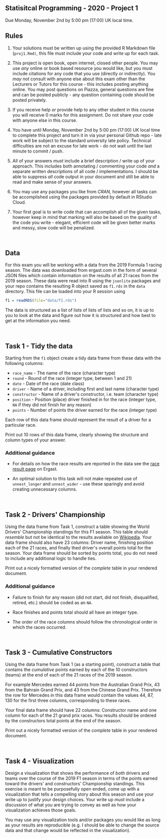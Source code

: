 Statisitcal Programming - 2020 - Project 1
-----------

Due Monday, November 2nd by 5:00 pm (17:00) UK local time.

## Rules

1. Your solutions must be written up using the provided R Markdown file (`proj1.Rmd)`, this file must include your code and write up for each task.

2. This project is open book, open internet, closed other people. You may use *any* online or book based resource you would like, but you must include citations for any code that you use (directly or indirectly). You *may not* consult with anyone else about this exam other than the Lecturers or Tutors for this course - this includes posting anything online. You may post questions on Piazza, general questions are fine and can be posted publicly - any question containing code should be posted privately.

3. If you receive help *or* provide help to any other student in this course you will receive 0 marks for this assignment. Do not share your code with anyone else in this course.

4. You have until Monday, November 2nd by 5:00 pm (17:00) UK local time to complete this project and turn it in via your personal Github repo - late work will be subject to the standard university late policy. Technical difficulties are not an excuse for late work - do not wait until the last minute to commit / push.

5. All of your answers *must* include a brief description / write up of your approach. This includes both annotating / commenting your code *and* a separate written descriptions of all code / implementations. I should be able to suppress *all* code output in your document and still be able to read and make sense of your answers.

6. You may use any packages you like from *CRAN*, however all tasks can be accomplished using the packages provided by default in RStudio Cloud.

7. Your first goal is to write code that can accomplish all of the given tasks,  however keep in mind that marking will also be based on the quality of the code you write - elegant, efficient code will be given better marks and messy, slow code will be penalized.

<br />

## Data

For this exam you will be working with a data from the 2019 Formula 1 racing season. The data was downloaded from ergast.com in the form of several JSON files which contain information on the results of all 21 races from the 2019 season. These data were read into R using the `jsonlite` packages and your repo contains the resulting R object saved as `f1.rds` in the `data` directory. This file can be loaded into your R session using
```r
f1 = readRDS(file="data/f1.rds")
```

The data is structured as a list of lists of lists of lists and so on, it is up to you to look at the data and figure out how it is structured and how best to get at the information you need.

<br />

## Task 1 - Tidy the data

Starting from the `f1` object create a tidy data frame from these data with the following columns:

* `race_name` - The name of the race (character type)
* `round` - Round of the race (integer type, between 1 and 21)
* `date` - Date of the race (date class)
* `driver` - Name of a driver, including first and last name (character type)
* `constructor` - Name of a driver's constructor, i.e. team (character type)
* `position` - Position (place) driver finished in for the race (integer type, `NA` if they did not finish for any reason)
* `points` - Number of points the driver earned for the race (integer type)

Each row of this data frame should represent the result of a driver for a particular race.

Print out 10 rows of this data frame, clearly showing the structure and column types of your answer.

### Additional guidance

* For details on how the race results are reported in the data see the [race result page](https://ergast.com/mrd/methods/results/) on Ergast.

* An optimal solution to this task will not make repeated use of `unnest_longer` and `unnest_wider` - use these sparingly and avoid creating unnecessary columns.



<br/>


## Task 2 - Drivers' Championship

Using the data frame from Task 1, construct a table showing the World Drivers' Championship standings for this F1 season. This table should *resemble* but not be identical to the results available on [Wikipedia](https://en.wikipedia.org/wiki/2019_Formula_One_World_Championship#World_Drivers'_Championship_standings). Your data frame should also have 23 columns: Driver name, finishing position each of the 21 races, and finally thed driver's overall points total for the season. Your data frame should be sorted by points total, you do not need to include any additional logic to handle ties. 

Print out a nicely formatted version of the *complete* table in your rendered document. 


### Additional guidance

* Failure to finish for any reason (did not start, did not finish, disqualified, retired, etc.) should be coded as an `NA`.

* Race finishes and points total should all have an integer type.

* The order of the race columns should follow the chronological order in which the races occurred.

<br />

## Task 3 - Cumulative Constructors

Using the data frame from Task 1 (as a starting point), construct a table that contains the *cumulative* points earned by each of the 10 constructors (teams) at the end of each of the 21 races of the 2019 season. 

For example Mercedes earned 44 points from the Australian Grand Prix, 43 from the Bahrain Grand Prix, and 43 from the Chinese Grand Prix. Therefore the row for Mercedes in this data frame would contain the values 44, 87, 130 for the first three columns, corresponding to these races. 

Your final data frame should have 22 columns: Constructor name and one column for each of the 21 grand prix races. You results should be ordered by the constructors total points at the end of the season.

Print out a nicely formatted version of the *complete* table in your rendered document.

<br />

## Task 4 - Visualization

Design a visualization that shows the performance of *both* drivers and teams over the course of the 2019 F1 season in terms of the points earned toward the drivers' and constructors' Championship standings. This exercise is meant to be purposefully open ended, come up with a visualization that tells a compelling story about this season and use your write up to justify your design choices. Your write up *must* include a discussion of what you are trying to convey as well as how your visualization achieves those goals.

You may use any visualization tools and/or packages you would like as long as your results are reproducible (e.g. I should be able to change the source data and that change would be reflected in the visualization).



